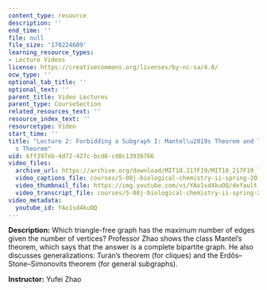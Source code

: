 ```yaml
---
content_type: resource
description: ''
end_time: ''
file: null
file_size: '170224609'
learning_resource_types:
- Lecture Videos
license: https://creativecommons.org/licenses/by-nc-sa/4.0/
ocw_type: ''
optional_tab_title: ''
optional_text: ''
parent_title: Video Lectures
parent_type: CourseSection
related_resources_text: ''
resource_index_text: ''
resourcetype: Video
start_time: ''
title: "Lecture 2: Forbidding a Subgraph I: Mantel\u2019s Theorem and Tur\xE1n\u2019\
  s Theorem"
uid: 6ff397eb-4d72-427c-bcd6-cd8c1393b766
video_files:
  archive_url: https://archive.org/download/MIT18.217F19/MIT18_217F19_lec02_300k.mp4
  video_captions_file: courses/5-08j-biological-chemistry-ii-spring-2016/YAo1sd4kuOQ_captions.vtt
  video_thumbnail_file: https://img.youtube.com/vi/YAo1sd4kuOQ/default.jpg
  video_transcript_file: courses/5-08j-biological-chemistry-ii-spring-2016/YAo1sd4kuOQ_transcript.pdf
video_metadata:
  youtube_id: YAo1sd4kuOQ
---
```


**Description:** Which triangle-free graph has the maximum number of edges given the number of vertices? Professor Zhao shows the class Mantel’s theorem, which says that the answer is a complete bipartite graph. He also discusses generalizations: Turán’s theorem (for cliques) and the Erdős–Stone–Simonovits theorem (for general subgraphs).

**Instructor:** Yufei Zhao

